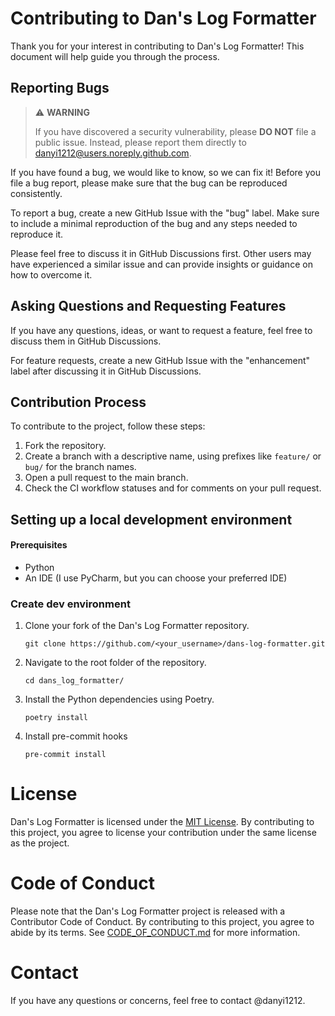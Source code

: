 # Contributing to Dan's Log Formatter

Thank you for your interest in contributing to Dan's Log Formatter! This document will help guide you through the process.

## Reporting Bugs

> :warning: **WARNING**
>
> If you have discovered a security vulnerability, please **DO NOT** file a public issue.
> Instead, please report them directly to danyi1212@users.noreply.github.com.

If you have found a bug, we would like to know, so we can fix it! Before you file a bug report, please make sure that
the bug
can be reproduced consistently.

To report a bug, create a new GitHub Issue with the "bug" label. Make sure to include a minimal reproduction of the bug
and any steps needed to reproduce it.

Please feel free to discuss it in GitHub Discussions first. Other users may have experienced a similar issue and can
provide insights or guidance on how to overcome it.

## Asking Questions and Requesting Features

If you have any questions, ideas, or want to request a feature, feel free to discuss them in GitHub Discussions.

For feature requests, create a new GitHub Issue with the "enhancement" label after discussing it in GitHub Discussions.

## Contribution Process

To contribute to the project, follow these steps:

1. Fork the repository.
2. Create a branch with a descriptive name, using prefixes like `feature/` or `bug/` for the branch names.
3. Open a pull request to the main branch.
4. Check the CI workflow statuses and for comments on your pull request.

## Setting up a local development environment

#### Prerequisites

- Python
- An IDE (I use PyCharm, but you can choose your preferred IDE)

### Create dev environment

1. Clone your fork of the Dan's Log Formatter repository.
    ```shell
    git clone https://github.com/<your_username>/dans-log-formatter.git
    ```
2. Navigate to the root folder of the repository.
    ```shell
    cd dans_log_formatter/
    ```
3. Install the Python dependencies using Poetry.
    ```shell
    poetry install
    ```
4. Install pre-commit hooks
   ```shell
   pre-commit install
   ```

# License

Dan's Log Formatter is licensed under the [MIT License](LICENSE).
By contributing to this project, you agree to license your contribution under the same license as the project.

# Code of Conduct

Please note that the Dan's Log Formatter project is released with a Contributor Code of Conduct. By contributing to this
project, you agree to abide by its terms. See [CODE_OF_CONDUCT.md](CODE_OF_CONDUCT.md) for more information.

# Contact

If you have any questions or concerns, feel free to contact @danyi1212.
